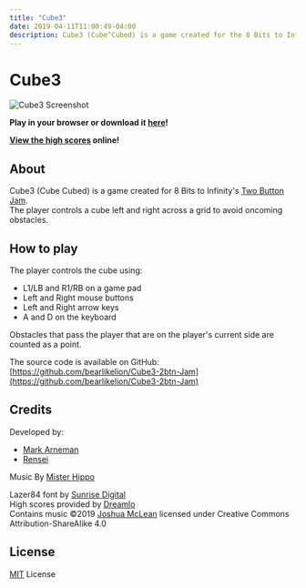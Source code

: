 ```yaml
---
title: "Cube3"
date: 2019-04-11T11:00:49-04:00
description: Cube3 (Cube^Cubed) is a game created for the 8 Bits to Infinity's Two Button Jam
---
```


# Cube3

![Cube3 Screenshot](/images/cube3.png)

**Play in your browser or download it [here](https://bearlikelion.itch.io/cube3)!**

**[View the high scores](https://arneman.me/cube3/) online!**

## About

Cube3 (Cube Cubed) is a game created for 8 Bits to Infinity's [Two Button Jam](https://itch.io/jam/2buttonjam).\
The player controls a cube left and right across a grid to avoid oncoming obstacles.

## How to play

The player controls the cube using:

* L1/LB and R1/RB on a game pad
* Left and Right mouse buttons
* Left and Right arrow keys
* A and D on the keyboard

Obstacles that pass the player that are on the player's current side are counted as a point.

The source code is available on GitHub: [https://github.com/bearlikelion/Cube3-2btn-Jam](https://github.com/bearlikelion/Cube3-2btn-Jam)

## Credits

Developed by:

* [Mark Arneman](https://arneman.me)
* [Rensei](https://mobile.twitter.com/Rensei_)

Music By [Mister Hippo](https://m.soundcloud.com/creative-hippo)

Lazer84 font by [Sunrise Digital](https://sunrise-digital.net/font.html)\
High scores provided by [Dreamlo](http://dreamlo.com/)\
Contains music ©2019 [Joshua McLean](mrjoshuamclean.com) licensed under Creative Commons Attribution-ShareAlike 4.0

## License

[MIT](./LICENSE.md) License